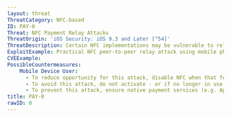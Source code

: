 ```yaml
---
layout: threat
ThreatCategory: NFC-based
ID: PAY-0
Threat: NFC Payment Relay Attacks
ThreatOrigin: 'iOS Security: iOS 9.3 and Later [^54]'
ThreatDescription: Certain NFC implementations may be vulnerable to relay attacks, which is where an attacker relays messages between two parties, similar to a proxy.
ExploitExample: Practical NFC peer-to-peer relay attack using mobile phones. [^11]
CVEExample:
PossibleCountermeasures:
    Mobile Device User:
      - To reduce opportunity for this attack, disable NFC when that feature is not in use.
      - To avoid this attack, do not activate - or if no longer in use, deactivate - native mobile payment features, such as Apple Pay.
      - To prevent this attack, ensure native payment services (e.g. Apple Pay) are configured to require user interaction to complete any contactless payment transaction.
title: PAY-0
rawID: 0
---
```

